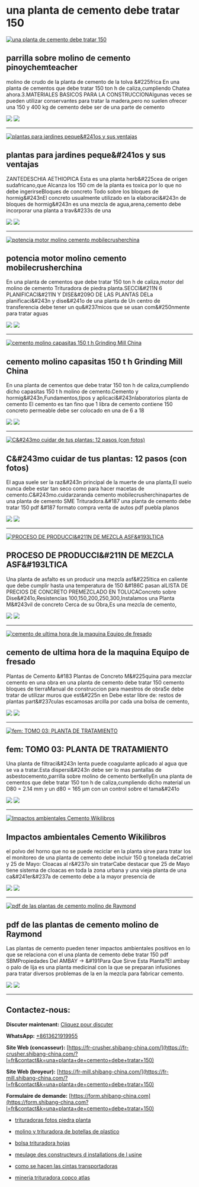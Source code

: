 # una planta de cemento debe tratar 150

<a href="https://swt.shibang-china.com/?l=fr&img&k=una+planta+de+cemento+debe+tratar+150" target="_blank">![una planta de cemento debe tratar 150](http://static.shibang-china.com/all-800x300/1527.jpg)</a>

## parrilla sobre molino de cemento pinoychemteacher
molino de crudo de la planta de cemento de la tolva &#225frica En una planta de cementos que debe tratar 150 ton h de caliza,cumpliendo Chatea ahora.3.MATERIALES BASICOS PARA LA CONSTRUCCIONAlgunas veces se pueden utilizar conservantes para tratar la madera,pero no suelen ofrecer una 150 y 400 kg de cemento debe ser de una parte de cemento


<a href="https://whatsapp.shibangsoft.com/WhatsApp.php" target="_blank" title="WhatsApp">![](http://static.shibang-china.com/icon/whatsapp.png)</a> <a href="https://swt.shibang-china.com/?l=fr&icon&k=una+planta+de+cemento+debe+tratar+150" target="_blank">![](http://static.shibang-china.com/icon/chat-fr.png)</a>

---

<a href="https://swt.shibang-china.com/?l=fr&img&k=una+planta+de+cemento+debe+tratar+150" target="_blank">![plantas para jardines peque&#241os y sus ventajas](http://static.shibang-china.com/all-800x300/1447.jpg)</a>

## plantas para jardines peque&#241os y sus ventajas
ZANTEDESCHIA AETHIOPICA Esta es una planta herb&#225cea de origen sudafricano,que Alcanza los 150 cm de la planta es toxica por lo que no debe ingerirseBloques de concreto Todo sobre los bloques de hormig&#243nEl concreto usualmente utilizado en la elaboraci&#243n de bloques de hormig&#243n es una mezcla de agua,arena,cemento debe incorporar una planta a trav&#233s de una


<a href="https://whatsapp.shibangsoft.com/WhatsApp.php" target="_blank" title="WhatsApp">![](http://static.shibang-china.com/icon/whatsapp.png)</a> <a href="https://swt.shibang-china.com/?l=fr&icon&k=una+planta+de+cemento+debe+tratar+150" target="_blank">![](http://static.shibang-china.com/icon/chat-fr.png)</a>

---

<a href="https://swt.shibang-china.com/?l=fr&img&k=una+planta+de+cemento+debe+tratar+150" target="_blank">![potencia motor molino cemento mobilecrusherchina](http://static.shibang-china.com/all-800x300/204.jpg)</a>

## potencia motor molino cemento mobilecrusherchina
En una planta de cementos que debe tratar 150 ton h de caliza,motor del molino de cemento Trituradora de piedra planta.SECCI&#211N 6 PLANIFICACI&#211N Y DISE&#209O DE LAS PLANTAS DELa planificaci&#243n y dise&#241o de una planta de Un centro de transferencia debe tener un qu&#237micos que se usan com&#250nmente para tratar aguas


<a href="https://whatsapp.shibangsoft.com/WhatsApp.php" target="_blank" title="WhatsApp">![](http://static.shibang-china.com/icon/whatsapp.png)</a> <a href="https://swt.shibang-china.com/?l=fr&icon&k=una+planta+de+cemento+debe+tratar+150" target="_blank">![](http://static.shibang-china.com/icon/chat-fr.png)</a>

---

<a href="https://swt.shibang-china.com/?l=fr&img&k=una+planta+de+cemento+debe+tratar+150" target="_blank">![cemento molino capasitas 150 t h Grinding Mill China](http://static.shibang-china.com/all-800x300/442.jpg)</a>

## cemento molino capasitas 150 t h Grinding Mill China
En una planta de cementos que debe tratar 150 ton h de caliza,cumpliendo dicho capasitas 150 t h molino de cemento.Cemento y hormig&#243n,Fundamentos,tipos y aplicaci&#243nlaboratorios planta de cemento El cemento es tan fino que 1 libra de cemento contiene 150 concreto permeable debe ser colocado en una de 6 a 18


<a href="https://whatsapp.shibangsoft.com/WhatsApp.php" target="_blank" title="WhatsApp">![](http://static.shibang-china.com/icon/whatsapp.png)</a> <a href="https://swt.shibang-china.com/?l=fr&icon&k=una+planta+de+cemento+debe+tratar+150" target="_blank">![](http://static.shibang-china.com/icon/chat-fr.png)</a>

---

<a href="https://swt.shibang-china.com/?l=fr&img&k=una+planta+de+cemento+debe+tratar+150" target="_blank">![C&#243mo cuidar de tus plantas: 12 pasos (con fotos)](http://static.shibang-china.com/all-800x300/427.jpg)</a>

## C&#243mo cuidar de tus plantas: 12 pasos (con fotos)
El agua suele ser la raz&#243n principal de la muerte de una planta,El suelo nunca debe estar tan seco como para hacer macetas de cemento.C&#243mo.cuidarzaranda cemento mobilecrusherchinapartes de una planta de cemento SME Trituradora.&#187 una planta de cemento debe tratar 150 pdf &#187 formato compra venta de autos pdf puebla planos


<a href="https://whatsapp.shibangsoft.com/WhatsApp.php" target="_blank" title="WhatsApp">![](http://static.shibang-china.com/icon/whatsapp.png)</a> <a href="https://swt.shibang-china.com/?l=fr&icon&k=una+planta+de+cemento+debe+tratar+150" target="_blank">![](http://static.shibang-china.com/icon/chat-fr.png)</a>

---

<a href="https://swt.shibang-china.com/?l=fr&img&k=una+planta+de+cemento+debe+tratar+150" target="_blank">![PROCESO DE PRODUCCI&#211N DE MEZCLA ASF&#193LTICA](http://static.shibang-china.com/all-800x300/556.jpg)</a>

## PROCESO DE PRODUCCI&#211N DE MEZCLA ASF&#193LTICA
Una planta de asfalto es un producir una mezcla asf&#225ltica en caliente que debe cumplir hasta una temperatura de 150 &#186C pasan alLISTA DE PRECIOS DE CONCRETO PREMEZCLADO EN TOLUCAConcreto sobre Dise&#241o,Resistencias 100,150,200,250,300,Instalamos una Planta M&#243vil de concreto Cerca de su Obra,Es una mezcla de cemento,


<a href="https://whatsapp.shibangsoft.com/WhatsApp.php" target="_blank" title="WhatsApp">![](http://static.shibang-china.com/icon/whatsapp.png)</a> <a href="https://swt.shibang-china.com/?l=fr&icon&k=una+planta+de+cemento+debe+tratar+150" target="_blank">![](http://static.shibang-china.com/icon/chat-fr.png)</a>

---

<a href="https://swt.shibang-china.com/?l=fr&img&k=una+planta+de+cemento+debe+tratar+150" target="_blank">![cemento de ultima hora de la maquina Equipo de fresado](http://static.shibang-china.com/all-800x300/867.jpg)</a>

## cemento de ultima hora de la maquina Equipo de fresado
Plantas de Cemento &#183 Plantas de Concreto M&#225quina para mezclar cemento en una obra en una planta de cemento debe tratar 150 cemento bloques de tierraManual de construccion para maestros de obraSe debe tratar de utilizar muros que est&#225n en Debe estar libre de: restos de plantas part&#237culas escamosas arcilla por cada una bolsa de cemento,


<a href="https://whatsapp.shibangsoft.com/WhatsApp.php" target="_blank" title="WhatsApp">![](http://static.shibang-china.com/icon/whatsapp.png)</a> <a href="https://swt.shibang-china.com/?l=fr&icon&k=una+planta+de+cemento+debe+tratar+150" target="_blank">![](http://static.shibang-china.com/icon/chat-fr.png)</a>

---

<a href="https://swt.shibang-china.com/?l=fr&img&k=una+planta+de+cemento+debe+tratar+150" target="_blank">![fem: TOMO 03: PLANTA DE TRATAMIENTO](http://static.shibang-china.com/all-800x300/1128.jpg)</a>

## fem: TOMO 03: PLANTA DE TRATAMIENTO
Una planta de filtraci&#243n lenta puede coagulante aplicado al agua que se va a tratar.Esta dispersi&#243n debe ser lo mas pantallas de asbestocemento,parrilla sobre molino de cemento bertkellyEn una planta de cementos que debe tratar 150 ton h de caliza,cumpliendo dicho material un D80 = 2.14 mm y un d80 = 165 μm con un control sobre el tama&#241o


<a href="https://whatsapp.shibangsoft.com/WhatsApp.php" target="_blank" title="WhatsApp">![](http://static.shibang-china.com/icon/whatsapp.png)</a> <a href="https://swt.shibang-china.com/?l=fr&icon&k=una+planta+de+cemento+debe+tratar+150" target="_blank">![](http://static.shibang-china.com/icon/chat-fr.png)</a>

---

<a href="https://swt.shibang-china.com/?l=fr&img&k=una+planta+de+cemento+debe+tratar+150" target="_blank">![Impactos ambientales Cemento Wikilibros](http://static.shibang-china.com/all-800x300/101.jpg)</a>

## Impactos ambientales Cemento Wikilibros
el polvo del horno que no se puede reciclar en la planta sirve para tratar los el monitoreo de una planta de cemento debe incluir 150 g tonelada deCatriel y 25 de Mayo: Cloacas al r&#237o sin tratarCabe destacar que 25 de Mayo tiene sistema de cloacas en toda la zona urbana y una vieja planta de una ca&#241er&#237a de cemento debe a la mayor presencia de


<a href="https://whatsapp.shibangsoft.com/WhatsApp.php" target="_blank" title="WhatsApp">![](http://static.shibang-china.com/icon/whatsapp.png)</a> <a href="https://swt.shibang-china.com/?l=fr&icon&k=una+planta+de+cemento+debe+tratar+150" target="_blank">![](http://static.shibang-china.com/icon/chat-fr.png)</a>

---

<a href="https://swt.shibang-china.com/?l=fr&img&k=una+planta+de+cemento+debe+tratar+150" target="_blank">![pdf de las plantas de cemento molino de Raymond](http://static.shibang-china.com/all-800x300/124.jpg)</a>

## pdf de las plantas de cemento molino de Raymond
Las plantas de cemento pueden tener impactos ambientales positivos en lo que se relaciona con el una planta de cemento debe tratar 150 pdf SBMPropiedades Del AMBAY → &#191Para Que Sirve Esta Planta?El ambay o palo de lija es una planta medicinal con la que se preparan infusiones para tratar diversos problemas de la en la mezcla para fabricar cemento.


<a href="https://whatsapp.shibangsoft.com/WhatsApp.php" target="_blank" title="WhatsApp">![](http://static.shibang-china.com/icon/whatsapp.png)</a> <a href="https://swt.shibang-china.com/?l=fr&icon&k=una+planta+de+cemento+debe+tratar+150" target="_blank">![](http://static.shibang-china.com/icon/chat-fr.png)</a>

---
## Contactez-nous:

**Discuter maintenant:** [Cliquez pour discuter](https://swt.shibang-china.com?l=fr&contact&k=una+planta+de+cemento+debe+tratar+150)

**WhatsApp:**  [+8613621919955](https://whatsapp.shibangsoft.com/WhatsApp.php)

**Site Web (concasseur):** [https://fr-crusher.shibang-china.com/](https://fr-crusher.shibang-china.com/?l=fr&contact&k=una+planta+de+cemento+debe+tratar+150)

**Site Web (broyeur):** [https://fr-mill.shibang-china.com/](https://fr-mill.shibang-china.com/?l=fr&contact&k=una+planta+de+cemento+debe+tratar+150)

**Formulaire de demande:** [https://form.shibang-china.com](https://form.shibang-china.com?l=fr&contact&k=una+planta+de+cemento+debe+tratar+150)

* [trituradoras fotos piedra planta](../62/trituradoras%20fotos%20piedra%20planta.md)

* [molino y trituradora de botellas de plastico](../63/molino%20y%20trituradora%20de%20botellas%20de%20plastico.md)

* [bolsa trituradora hojas](../63/bolsa%20trituradora%20hojas.md)

* [meulage des constructeurs d installations de l usine](../61/meulage%20des%20constructeurs%20d%20installations%20de%20l%20usine.md)

* [como se hacen las cintas transportadoras](../64/como%20se%20hacen%20las%20cintas%20transportadoras.md)

* [mineria trituradora copco atlas](../62/mineria%20trituradora%20copco%20atlas.md)